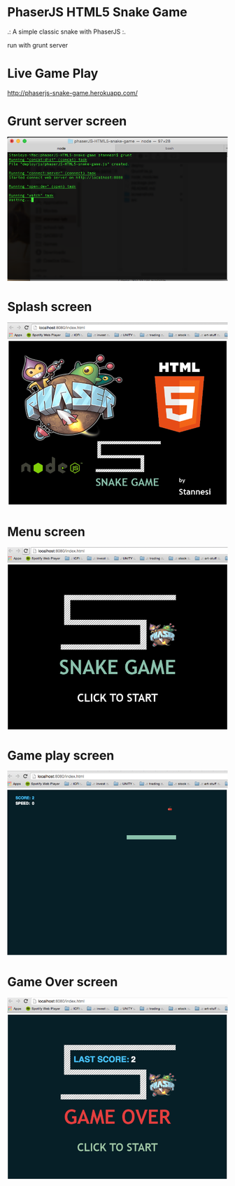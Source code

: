 # PhaserJS HTML5 Snake Game 

.: A simple classic snake with PhaserJS :.

run with grunt server

# Live Game Play
http://phaserjs-snake-game.herokuapp.com/

# Grunt server screen
<img border="0" width="624" id="Picture 1" src="https://github.com/stannesi/phaserJS-HTML5-snake-game/blob/master/screenshots/grunt-screen.png" />

# Splash screen
<img border="0" width="624" id="Picture 1" src="https://github.com/stannesi/phaserJS-HTML5-snake-game/blob/master/screenshots/splash.png" />

# Menu screen
<img border="0" width="624" id="Picture 1" src="https://github.com/stannesi/phaserJS-HTML5-snake-game/blob/master/screenshots/menu-screen.png" />

# Game play screen
<img border="0" width="624" id="Picture 1" src="https://github.com/stannesi/phaserJS-HTML5-snake-game/blob/master/screenshots/main-game.png" />

# Game Over screen
<img border="0" width="624" id="Picture 1" src="https://github.com/stannesi/phaserJS-HTML5-snake-game/blob/master/screenshots/game-over.png" />

